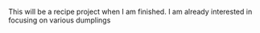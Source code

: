 This will be a recipe project when I am finished. 
I am already interested in focusing on various dumplings